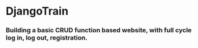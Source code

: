 # DjangoTrain

### Building a basic CRUD function based website, with full cycle log in, log out, registration.
